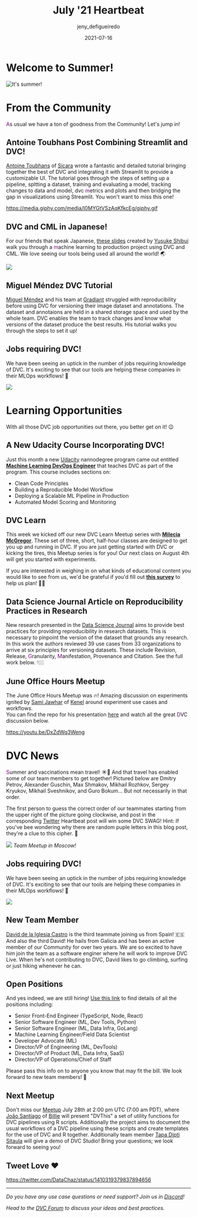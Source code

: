 ﻿---
title: July '21 Heartbeat
date: 2021-07-16
description: |
  Monthly updates are here! Great new tutorials from the Community, uptick in 
  jobs requiring DVC, awesome Community discussion on experiments at our June
  Meetup and a cipher. Can you figure it out?
descriptionLong: |
  This month you will find:
  📈 DVC + Streamlit = ❤️,
  🇯🇵 DVC in Japanese,
  📖 A new Udacity Course that includes DVC,
  🧑🏽‍💻 More and more jobs requiring DVC
  🧪 June Meetup on Experiments,
  🚀 New team member, a secret code and more!
picture: 2021-07-16/july21cover.png
author: jeny_defigueiredo
commentsUrl: https://discuss.dvc.org/t/july-heartbeat/825
tags:
  - Heartbeat
  - DVC
  - CML
  - Streamlit
  - Udacity
---

# Welcome to Summer!

![It's summer!](https://media.giphy.com/media/WuY9yfI89DbNu/giphy.gif)

# From the Community

<span style="color:purple">A</span>s usual we have a ton of goodness from the
Community! Let's jump in!

## Antoine Toubhans Post Combining Streamlit and DVC!

[Antoine Toubhans](https://www.linkedin.com/in/antoine-toubhans-92262119/) of
[Sicara](https://www.sicara.fr/) wrote a fantastic and detailed tutorial
bringing together the best of DVC and integrating it with Streamlit to provide a
customizable UI. The tutorial goes through the steps of setting up a pipeline,
spltting a dataset, training and evaluating a model, tracking changes to data
and model, dvc <span style="color:purple">m</span>etrics and plots and then
bridging the gap in visualizations using Streamlit. You won't want to miss this
one!

<external-link
href="https://www.sicara.ai/blog/dvc-streamlit-webui-ml"
title="How to Build Customizable Web UI for Machine Learning with Streamlit and DVC"
description="Antoine Toubhans shares a detailed tutorial on using DVC with Streamlit to provide a customizable UI"
link="https://www.sicara.ai/"
image="/uploads/images/2021-07-16/streamlit.png"/>

https://media.giphy.com/media/l0MYGtVSzAqKfkcEg/giphy.gif

## DVC and CML in Japanese!

For our friends that speak Japanese,
[these slides](https://www.slideshare.net/yusukeshibui/testing-machine-learningdevelopment)
created by
[Yusuke Shibui](https://www.slideshare.net/yusukeshibui?utm_campaign=profiletracking&utm_medium=sssite&utm_source=ssslideview)
walk you through a <span style="color:purple">m</span>achine learning to
production project using DVC and CML. We love seeing our tools being used all
around the world! 🌏

![](/uploads/images/2021-07-16/in-japanese.png)

## Miguel Méndez DVC Tutorial

[Miguel Méndez](https://www.linkedin.com/in/miguel-mendez/) and his team at
[Gradiant](https://www.gradiant.org/en/) struggled with reproducibility before
using DVC for versioning their image dataset and annotations. The dataset and
annotaions are held in a shared storage space and used by the whole team. DVC
enables the team to track changes and know what versions of the dataset produce
the best results. His tutorial walks you through the steps to set it up!

<external-link
href="https://mmeendez8.github.io/2021/07/01/dvc-tutorial.html"
title="Version Control Your Dataset with DVC"
description="Miguel Méndez tutorial on using DVC for versioning datasets and providing reproducibility"
link="https://github.io"
image="/uploads/images/2021-07-16/git-dvc.png"/>

## Jobs requiring DVC!

We have been seeing an uptick in the number of jobs requiring knowledge of DVC.
It's exciting to see that our tools are helping these companies in their MLOps
workflows! 🎉

![](/uploads/images/2021-07-16/job-descriptions.png)

# Learning Opportunities

With all those DVC job opportunities out there, you better get on it! 😉

## A New Udacity Course Incorporating DVC!

Just this month a new
[Udacity](https://www.udacity.com/course/machine-learning-dev-ops-engineer-nanodegree--nd0821)
nannodegree program came out entitled
[**Machine Learning DevOps Engineer**](https://www.udacity.com/course/machine-learning-dev-ops-engineer-nanodegree--nd0821)
that teaches DVC as part of the program. This course includes sections on:

- Clean Code Principles
- Building a Reproducible Model Workflow
- Deploying a Scalable ML Pipeline in Production
- Automated Model Scoring and Monitoring

<external-link
href="https://www.udacity.com/course/machine-learning-dev-ops-engineer-nanodegree--nd0821"
title="Machine Learning DevOpsEngineer"
description="A new nanodegree program offered by Udacity teaching DVC as part of the curriculum"
link="https://udacity.com"
image="/uploads/images/2021-07-16/udacity.png"/>

## DVC Learn

This week we kicked off our new DVC Learn Meetup series with
[**Milecia McGregor**](https://twitter.com/FlippedCoding). These set of three,
short, half-hour classes are designed to get you up and running in DVC. If you
are just getting started with DVC or kicking the tires, this Meetup series is
for you! Our next class on August 4th will get you started with experiments.

If you are interested in weighing in on what kinds of educational content you
would like to see from us, we'd be grateful if you'd fill out
[**this survey**](https://docs.google.com/forms/d/e/1FAIpQLSdmwjs0ZkxDdODfZTvSwP2bVW4JAVVdxiYhQPyW5dSbsZC8qg/viewform?pli=1)
to help us plan! 🙏🏼

<external-link
href="https://www.meetup.com/DVC-Community-Virtual-Meetups/events/279447414/"
title="DVC Learn - Getting Started: Experiments"
description="The next DVC Learn Meetup taught by Melecia McGregor designed to get you started with DVC Experiments"
link="https://meetup.com"
image="/uploads/images/2021-07-16/dvc_learn.png"/>

## Data Science Journal Article on Reproducibility Practices in Research

New research presented in the
[Data Science Journal](https://datascience.codata.org/) aims to provide best
practices for providing reproducibility in research datasets. This is necessary
to pinpoint the version of the dataset that grounds any research. In this work
the authors reviewed 39 use cases from 33 organizations to arrive at six
principles for versioning datasets. These include Revision, Release,
<span style="color:purple">G</span>ranularity,
<span style="color:purple">M</span>anifestation, Provenance and Citation. See
the full work below. 👇🏼

<external-link
href="https://datascience.codata.org/articles/10.5334/dsj-2021-012/"
title="Versioning Data is About More Than Revisions:  A Conceptual Framework and Proposed Priniciples"
description="Authors analyze 39 use cases in 33 organziations to arrive at proposed principles when versioning data."
link="https://datascience.codata.org"
image="/uploads/images/2021-07-16/dsj.png"/>

## June Office Hours Meetup

The June Office Hours Meetup was 🔥! Amazing discussion on experiments ignited
by [Sami Jawhar](https://www.linkedin.com/in/sami-jawhar-a58b9849/) of
[Kenel](https://www.kernel.com/) around experiment use cases and workflows.  
You can find the repo for his presentation
[here](https://github.com/sjawhar/dvc-cloud-runner) and watch all the great
<span style="color:purple">D</span>VC discussion below.

https://youtu.be/DxZdWq3Weng

# DVC News

<span style="color:purple">S</span>ummer and vaccinations mean travel! ☀️💉 And
that travel has enabled some of our team members to get together! Pictured below
are Dmitry Petrov, Alexander Guschin, Max Shmakov, Mikhail Rozhkov, Sergey
Kryukov, Mikhail Sveshnikov, and Guro Bokum... But not necessarily in that
order.

The first person to guess the correct order of our teammates starting from the
upper right of the picture going clockwise, and post in the corresponding
[Twitter](https://twitter.com/DVCorg) Heartbeat post will win some DVC SWAG!
Hint: If you've bee wondering why there are random puple letters in this blog
post, they're a clue to this cipher. 🧐

![](/uploads/images/2021-07-17/team.jpg) _Team Meetup in Moscow!_

## Jobs requiring DVC!

We have been seeing an uptick in the number of jobs requiring knowledge of DVC.
It's exciting to see that our tools are helping these companies in their MLOps
workflows! 🎉

![](/uploads/images/2021-07-16/job-descriptions.png)

## New Team Member

[David de la Iglesia Castro](https://www.linkedin.com/in/david-de-la-iglesia-castro-b4b67b20a/)
is the third teammate joining us from Spain! 🇪🇸 And also the third David! He
hails from Galicia and has been an active member of our Community for over two
years. We are so excited to have him join the team as a software enginer where
he will work to improve DVC Live. When he's not contributing to DVC, David likes
to go climbing, surfing or just hiking whenever he can.

## Open Positions

And yes indeed, we are still hiring!
[Use this link](https://www.notion.so/iterative/iterative-ai-is-hiring-852cb978129645e1906e2c9a878a4d22)
to find details of all the positions including:

- Senior Front-End Engineer (TypeScript, Node, React)
- Senior Software Engineer (ML, Dev Tools, Python)
- Senior Software Engineer (ML, Data Infra, GoLang)
- Machine Learning Engineer/Field Data Scientist
- Developer Advocate (ML)
- Director/VP of Engineering (ML, DevTools)
- Director/VP of Product (ML, Data Infra, SaaS)
- Director/VP of Operations/Chief of Staff

Please pass this info on to anyone you know that may fit the bill. We look
forward to new team members! 🎉

## Next Meetup

Don't miss our
[Meetup](https://www.meetup.com/DVC-Community-Virtual-Meetups/events/279024694/)
July 28th at 2:00 pm UTC (7:00 am PDT), where
[João Santiago](https://www.linkedin.com/in/jcpsantiago/) of
[Billie](https://www.billie.io/) will present "DVThis" a set of utility
functions for DVC pipelines using R scripts. Additionally the project aims to
document the usual workflows of a DVC pipeline using these scripts and create
templates for the use of DVC and R together. Additionally team member
[Tapa Dipti Sitaula](https://www.linkedin.com/in/tapa-dipti-sitaula/) will give
a demo of DVC Studio! Bring your questions; we look forward to seeing you!

<external-link
href="https://www.meetup.com/DVC-Community-Virtual-Meetups/events/279024694/"
title="DVThis"
description="July DVC Office Hours with João Santiago of Billie shows us how to use R with DVC, presenting DVThis and Tapa Dipti Sitaula shares a demo of DVC Studio."
link="https://meetup.com"
image="/uploads/images/2021-07-16/office-hours-meetup.png"/>

## Tweet Love ❤️

https://twitter.com/DataChaz/status/1410319379837894656

---

_Do you have any use case questions or need support? Join us in
[Discord](https://discord.com/invite/dvwXA2N)!_

_Head to the [DVC Forum](https://discuss.dvc.org/) to discuss your ideas and
best practices._

